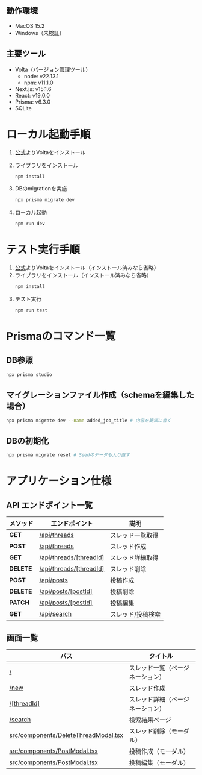 ## 動作環境

- MacOS 15.2
- Windows（未検証）

## 主要ツール

- Volta（バージョン管理ツール）
  - node: v22.13.1
  - npm: v11.1.0
- Next.js: v15.1.6
- React: v19.0.0
- Prisma: v6.3.0
- SQLite

# ローカル起動手順

1. [公式](https://volta.sh/)よりVoltaをインストール
2. ライブラリをインストール
   ```bash
   npm install
   ```
3. DBのmigrationを実施
   ```bash
   npx prisma migrate dev
   ```
4. ローカル起動

   ```bash
   npm run dev
   ```

# テスト実行手順

1. [公式](https://volta.sh/)よりVoltaをインストール（インストール済みなら省略）
2. ライブラリをインストール（インストール済みなら省略）
   ```bash
   npm install
   ```
3. テスト実行
   ```bash
   npm run test
   ```

# Prismaのコマンド一覧

## DB参照

```bash
npx prisma studio
```

## マイグレーションファイル作成（schemaを編集した場合）

```bash
npx prisma migrate dev --name added_job_title # 内容を簡潔に書く
```

## DBの初期化

```bash
npx prisma migrate reset # Seedのデータも入り直す
```

# アプリケーション仕様

## API エンドポイント一覧

| メソッド   | エンドポイント                                                     | 説明              |
| ---------- | ------------------------------------------------------------------ | ----------------- |
| **GET**    | [/api/threads](src/app/api/threads/route.ts)                       | スレッド一覧取得  |
| **POST**   | [/api/threads](src/app/api/threads/route.ts)                       | スレッド作成      |
| **GET**    | [/api/threads/[threadId]](src/app/api/threads/[threadId]/route.ts) | スレッド詳細取得  |
| **DELETE** | [/api/threads/[threadId]](src/app/api/threads/[threadId]/route.ts) | スレッド削除      |
| **POST**   | [/api/posts](src/app/api/post/route.ts)                            | 投稿作成          |
| **DELETE** | [/api/posts/[postId]](src/app/api/post/[postId]/route.ts)          | 投稿削除          |
| **PATCH**  | [/api/posts/[postId]](src/app/api/post/[postId]/route.ts)          | 投稿編集          |
| **GET**    | [/api/search](src/app/api/search/route.ts)                         | スレッド/投稿検索 |

## 画面一覧

| パス                                                                         | タイトル                         |
| ---------------------------------------------------------------------------- | -------------------------------- |
| [/](src/app/page.tsx)                                                        | スレッド一覧（ページネーション） |
| [/new](src/app/new/page.tsx)                                                 | スレッド作成                     |
| [/[threadId]](src/app/[threadId]/page.tsx)                                   | スレッド詳細（ページネーション） |
| [/search](src/app/search/page.tsx)                                           | 検索結果ページ                   |
| [src/components/DeleteThreadModal.tsx](src/components/DeleteThreadModal.tsx) | スレッド削除（モーダル）         |
| [src/components/PostModal.tsx](src/components/PostModal.tsx)                 | 投稿作成（モーダル）             |
| [src/components/PostModal.tsx](src/components/PostEditModal.tsx)             | 投稿編集（モーダル）             |
